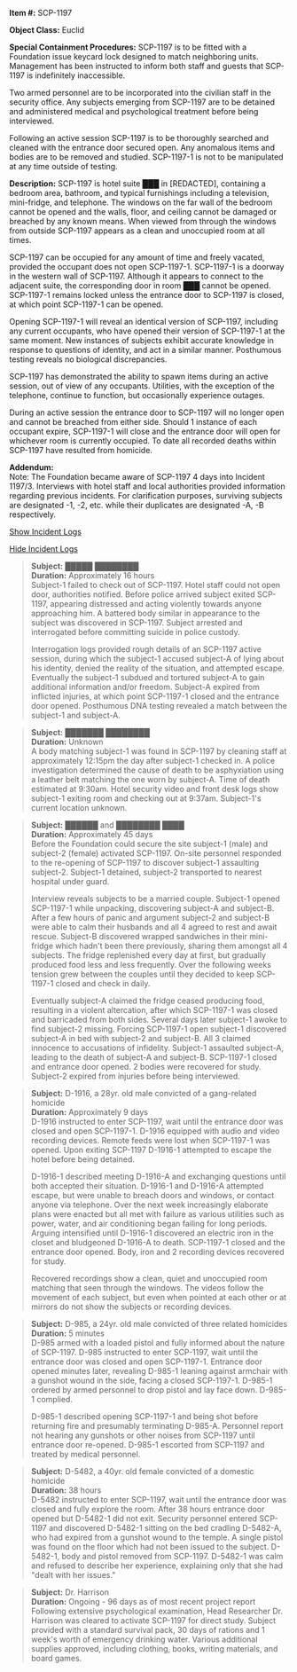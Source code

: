 **Item #:** SCP-1197

**Object Class:** Euclid

**Special Containment Procedures:** SCP-1197 is to be fitted with a Foundation issue keycard lock designed to match neighboring units. Management has been instructed to inform both staff and guests that SCP-1197 is indefinitely inaccessible.

Two armed personnel are to be incorporated into the civilian staff in the security office. Any subjects emerging from SCP-1197 are to be detained and administered medical and psychological treatment before being interviewed.

Following an active session SCP-1197 is to be thoroughly searched and cleaned with the entrance door secured open. Any anomalous items and bodies are to be removed and studied. SCP-1197-1 is not to be manipulated at any time outside of testing.

**Description:** SCP-1197 is hotel suite ███ in \[REDACTED\], containing a bedroom area, bathroom, and typical furnishings including a television, mini-fridge, and telephone. The windows on the far wall of the bedroom cannot be opened and the walls, floor, and ceiling cannot be damaged or breached by any known means. When viewed from through the windows from outside SCP-1197 appears as a clean and unoccupied room at all times.

SCP-1197 can be occupied for any amount of time and freely vacated, provided the occupant does not open SCP-1197-1. SCP-1197-1 is a doorway in the western wall of SCP-1197. Although it appears to connect to the adjacent suite, the corresponding door in room ███ cannot be opened. SCP-1197-1 remains locked unless the entrance door to SCP-1197 is closed, at which point SCP-1197-1 can be opened.

Opening SCP-1197-1 will reveal an identical version of SCP-1197, including any current occupants, who have opened their version of SCP-1197-1 at the same moment. New instances of subjects exhibit accurate knowledge in response to questions of identity, and act in a similar manner. Posthumous testing reveals no biological discrepancies.

SCP-1197 has demonstrated the ability to spawn items during an active session, out of view of any occupants. Utilities, with the exception of the telephone, continue to function, but occasionally experience outages.

During an active session the entrance door to SCP-1197 will no longer open and cannot be breached from either side. Should 1 instance of each occupant expire, SCP-1197-1 will close and the entrance door will open for whichever room is currently occupied. To date all recorded deaths within SCP-1197 have resulted from homicide.

**Addendum:**  
Note: The Foundation became aware of SCP-1197 4 days into Incident 1197/3. Interviews with hotel staff and local authorities provided information regarding previous incidents. For clarification purposes, surviving subjects are designated -1, -2, etc. while their duplicates are designated -A, -B respectively.

[Show Incident Logs](javascript:;)

[Hide Incident Logs](javascript:;)

> **Subject:** █████ ████████  
> **Duration:** Approximately 16 hours  
> Subject-1 failed to check out of SCP-1197. Hotel staff could not open door, authorities notified. Before police arrived subject exited SCP-1197, appearing distressed and acting violently towards anyone approaching him. A battered body similar in appearance to the subject was discovered in SCP-1197. Subject arrested and interrogated before committing suicide in police custody.
> 
> Interrogation logs provided rough details of an SCP-1197 active session, during which the subject-1 accused subject-A of lying about his identity, denied the reality of the situation, and attempted escape. Eventually the subject-1 subdued and tortured subject-A to gain additional information and/or freedom. Subject-A expired from inflicted injuries, at which point SCP-1197-1 closed and the entrance door opened. Posthumous DNA testing revealed a match between the subject-1 and subject-A.

> **Subject:** ███████ ████████  
> **Duration:** Unknown  
> A body matching subject-1 was found in SCP-1197 by cleaning staff at approximately 12:15pm the day after subject-1 checked in. A police investigation determined the cause of death to be asphyxiation using a leather belt matching the one worn by subject-A. Time of death estimated at 9:30am. Hotel security video and front desk logs show subject-1 exiting room and checking out at 9:37am. Subject-1's current location unknown.

> **Subject:** ██████ and ████████ ████  
> **Duration:** Approximately 45 days  
> Before the Foundation could secure the site subject-1 (male) and subject-2 (female) activated SCP-1197. On-site personnel responded to the re-opening of SCP-1197 to discover subject-1 assaulting subject-2. Subject-1 detained, subject-2 transported to nearest hospital under guard.
> 
> Interview reveals subjects to be a married couple. Subject-1 opened SCP-1197-1 while unpacking, discovering subject-A and subject-B. After a few hours of panic and argument subject-2 and subject-B were able to calm their husbands and all 4 agreed to rest and await rescue. Subject-B discovered wrapped sandwiches in their mini-fridge which hadn't been there previously, sharing them amongst all 4 subjects. The fridge replenished every day at first, but gradually produced food less and less frequently. Over the following weeks tension grew between the couples until they decided to keep SCP-1197-1 closed and check in daily.
> 
> Eventually subject-A claimed the fridge ceased producing food, resulting in a violent altercation, after which SCP-1197-1 was closed and barricaded from both sides. Several days later subject-1 awoke to find subject-2 missing. Forcing SCP-1197-1 open subject-1 discovered subject-A in bed with subject-2 and subject-B. All 3 claimed innocence to accusations of infidelity. Subject-1 assaulted subject-A, leading to the death of subject-A and subject-B. SCP-1197-1 closed and entrance door opened. 2 bodies were recovered for study. Subject-2 expired from injuries before being interviewed.

> **Subject:** D-1916, a 28yr. old male convicted of a gang-related homicide  
> **Duration:** Approximately 9 days  
> D-1916 instructed to enter SCP-1197, wait until the entrance door was closed and open SCP-1197-1. D-1916 equipped with audio and video recording devices. Remote feeds were lost when SCP-1197-1 was opened. Upon exiting SCP-1197 D-1916-1 attempted to escape the hotel before being detained.
> 
> D-1916-1 described meeting D-1916-A and exchanging questions until both accepted their situation. D-1916-1 and D-1916-A attempted escape, but were unable to breach doors and windows, or contact anyone via telephone. Over the next week increasingly elaborate plans were enacted but all met with failure as various utilities such as power, water, and air conditioning began failing for long periods. Arguing intensified until D-1916-1 discovered an electric iron in the closet and bludgeoned D-1916-A to death. SCP-1197-1 closed and the entrance door opened. Body, iron and 2 recording devices recovered for study.
> 
> Recovered recordings show a clean, quiet and unoccupied room matching that seen through the windows. The videos follow the movement of each subject, but even when pointed at each other or at mirrors do not show the subjects or recording devices.

> **Subject:** D-985, a 24yr. old male convicted of three related homicides  
> **Duration:** 5 minutes  
> D-985 armed with a loaded pistol and fully informed about the nature of SCP-1197. D-985 instructed to enter SCP-1197, wait until the entrance door was closed and open SCP-1197-1. Entrance door opened minutes later, revealing D-985-1 leaning against armchair with a gunshot wound in the side, facing a closed SCP-1197-1. D-985-1 ordered by armed personnel to drop pistol and lay face down. D-985-1 complied.
> 
> D-985-1 described opening SCP-1197-1 and being shot before returning fire and presumably terminating D-985-A. Personnel report not hearing any gunshots or other noises from SCP-1197 until entrance door re-opened. D-985-1 escorted from SCP-1197 and treated by medical personnel.

> **Subject:** D-5482, a 40yr. old female convicted of a domestic homicide  
> **Duration:** 38 hours  
> D-5482 instructed to enter SCP-1197, wait until the entrance door was closed and fully explore the room. After 38 hours entrance door opened but D-5482-1 did not exit. Security personnel entered SCP-1197 and discovered D-5482-1 sitting on the bed cradling D-5482-A, who had expired from a gunshot wound to the temple. A single pistol was found on the floor which had not been issued to the subject. D-5482-1, body and pistol removed from SCP-1197. D-5482-1 was calm and refused to describe her experience, explaining only that she had "dealt with her issues."

> **Subject:** Dr. Harrison  
> **Duration:** Ongoing - 96 days as of most recent project report  
> Following extensive psychological examination, Head Researcher Dr. Harrison was cleared to activate SCP-1197 for direct study. Subject provided with a standard survival pack, 30 days of rations and 1 week's worth of emergency drinking water. Various additional supplies approved, including clothing, books, writing materials, and board games.